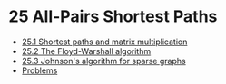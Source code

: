 # 25 All-Pairs Shortest Paths

* [25.1 Shortest paths and matrix multiplication](exercises_25.1.md)
* [25.2 The Floyd-Warshall algorithm](exercises_25.2.md)
* [25.3 Johnson's algorithm for sparse graphs](exercises_25.3.md)
* [Problems](problems.md)
